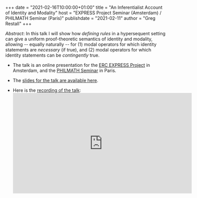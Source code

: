 +++
date = "2021-02-16T10:00:00+01:00"
title = "An Inferentialist Account of Identity and Modality"
host = "EXPRESS Project Seminar (Amsterdam) / PHILMATH Seminar (Paris)"
publishdate = "2021-02-11"
author = "Greg Restall"
+++

*Abstract*: In this talk I will show how *defining rules* in a hypersequent setting can give a uniform proof-theoretic semantics of identity and modality, allowing -- equally naturally -- for (1) modal operators for which identity statements are *necessary* (if true), and (2) modal operators for which identity statements can be *contingently* true.


* The talk is an online presentation for the [ERC EXPRESS Project](https://inferentialexpressivism.com/seminar/) in Amsterdam, and the [PHILMATH Seminar](https://www.ihpst.cnrs.fr/en/activites/seminaires/seminaire-philmath-2019-2020-0) in Paris. 

* The [slides for the talk are available here](https://consequently.org/slides/an-inferentialist-account-of-identity-and-modality-express-philmath.pdf).


* Here is the [recording of the talk](https://www.youtube.com/watch?v=jZuMf5NL7Us): <iframe width="560" height="315" src="https://www.youtube-nocookie.com/embed/jZuMf5NL7Us" frameborder="0" allow="accelerometer; autoplay; clipboard-write; encrypted-media; gyroscope; picture-in-picture" allowfullscreen></iframe>
